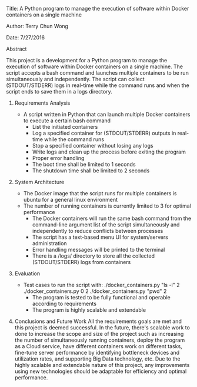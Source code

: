 Title: A Python program to manage the execution of software within Docker containers on a single machine

Author: Terry Chun Wong

Date: 7/27/2016


Abstract

This project is a development for a Python program to manage the execution of software within Docker containers on a single machine. The script accepts a bash command and launches multiple containers to be run simultaneously and independently. The script can collect (STDOUT/STDERR) logs in real-time while the command runs and when the script ends to save them in a logs directory.

1. Requirements Analysis
   * A script written in Python that can launch multiple Docker containers to execute a certain bash command
	 * List the initiated containers
	 * Log a specified container for (STDOUT/STDERR) outputs in real-time while the command runs
	 * Stop a specified container without losing any logs
	 * Write logs and clean up the process before exiting the program
	 * Proper error handling
	 * The boot time shall be limited to 1 seconds
	 * The shutdown time shall be limited to 2 seconds

2. System Architecture
   * The Docker image that the script runs for multiple containers is ubuntu for a general linux environment
   * The number of running containers is currently limited to 3 for optimal performance
	 * The Docker containers will run the same bash command from the command-line argument list of the script simultaneously and independently to reduce conflicts between processes
	 * The script has a text-based menu UI for system/servers administration
	 * Error handling messages will be printed to the terminal
	 * There is a /logs/ directory to store all the collected (STDOUT/STDERR) logs from containers

3. Evaluation
   * Test cases to run the script with:
	   ./docker_containers.py "ls -l" 2
		 ./docker_containers.py 0 2
		 ./docker_containers.py "pwd" 2
	 * The program is tested to be fully functional and operable according to requirements
	 * The program is highly scalable and extendable

4. Conclusions and Future Work
   All the requirements goals are met and this project is deemed successful. In the future, there's scalable work to done to increase the scope and size of the project such as increasing the number of simultaneously running containers, deploy the program as a Cloud service, have different containers work on different tasks, fine-tune server performance by identifying bottleneck devices and utilization rates, and supporting Big Data technology, etc. Due to the highly scalable and extendable nature of this project, any improvements using new technologies should be adaptable for efficiency and optimal performance.


